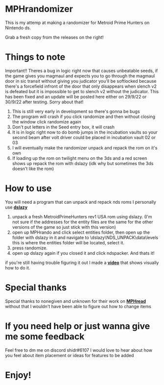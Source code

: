 # MPHrandomizer
This is my attemp at making a randomizer for Metroid Prime Hunters on Nintendo ds.

Grab a fresh copy from the releases on the right!

# Things to note

Important!! Theres a bug in logic right now that causes unbeatable seeds, if the game gives you magmaul and expects you to go through the magmaul door in sic transit without giving you judicator you'll be softlocked because there's a forcefield infront of the door that only disappears when slench v2 is defeated but it is impossible to get to slench v2 without the judicator. This has been fixed and an update will be posted here either on 29/9/22 or 30/9/22 after testing. Sorry about that!

1. This is still very early in development so there's gonna be bugs
2. The program will crash if you click randomize and then without closing the window click randomize again
3. Don't put letters in the Seed entry box, it will crash
4. It is in logic right now to do bomb jumps in the incubation vaults so your second beam after volt driver could be placed in incubation vault 02 or 03
5. I will eventually make the randomizer unpack and repack the rom on it's own
6. If loading up the rom on twilight menu on the 3ds and a red screen shows up repack the rom with dslazy (idk why but sometimes the 3ds doesn't like the rom)

# How to use

You will need a program that can unpack and repack nds roms
I personally use **[dslazy](https://www.romhacking.net/utilities/793/)**
 1. unpack a fresh MetroidPrimeHunters rev1 USA rom using dslazy. (I'm not sure if the addresses for the entity files are the same for the other versions of the game so just stick with this version)
 2. open up MPHrando and click select entities folder, then open up the folder with dslazy in it and navigate to \dslazy\NDS_UNPACK\data\levels this is where the entities folder will be located, select it.
 3. press randomize.
 4. open up dslazy again if you closed it and click ndspacker.
 And thats it!
 
 if you're still having trouble figuring it out I made a **[video](https://www.youtube.com/watch?v=J4i4qoCch90)** that shows visually how to do it.
 
 # Special thanks
 Special thanks to nonegiven and unknown for their work on **[MPHread](https://github.com/NoneGiven/MphRead)** without that I wouldn't have been able to figure out how to change items

# If you need help or just wanna give me some feedback
Feel free to dm me on discord shidr#6107
I would love to hear about how you feel about item placement or ideas for features to be added

# Enjoy!
